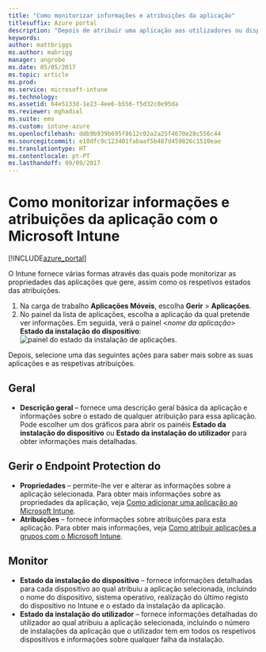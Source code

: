 ```yaml
---
title: "Como monitorizar informações e atribuições da aplicação"
titlesuffix: Azure portal
description: "Depois de atribuir uma aplicação aos utilizadores ou dispositivos, utilize estas informações para o ajudar a monitorizar o estado.\""
keywords: 
author: mattbriggs
ms.author: mabrigg
manager: angrobe
ms.date: 05/05/2017
ms.topic: article
ms.prod: 
ms.service: microsoft-intune
ms.technology: 
ms.assetid: 64e5133d-1e23-4ee6-b556-f5d32c0e95da
ms.reviewer: mghadial
ms.suite: ems
ms.custom: intune-azure
ms.openlocfilehash: ddb9b939b695f8612c02a2a25f4670e28c556c44
ms.sourcegitcommit: e10dfc9c123401fabaaf5b487d459826c1510eae
ms.translationtype: HT
ms.contentlocale: pt-PT
ms.lasthandoff: 09/09/2017
---
```

# <a name="how-to-monitor-app-information-and-assignments-with-microsoft-intune"></a>Como monitorizar informações e atribuições da aplicação com o Microsoft Intune

[!INCLUDE[azure_portal](./includes/azure_portal.md)]

O Intune fornece várias formas através das quais pode monitorizar as propriedades das aplicações que gere, assim como os respetivos estados das atribuições.

1. Na carga de trabalho **Aplicações Móveis**, escolha **Gerir** > **Aplicações**.
2. No painel da lista de aplicações, escolha a aplicação da qual pretende ver informações. Em seguida, verá o painel <*nome da aplicação*> **Estado da instalação do dispositivo**: ![painel do estado da instalação de aplicações.](./media/monitor-apps.png)

Depois, selecione uma das seguintes ações para saber mais sobre as suas aplicações e as respetivas atribuições.

## <a name="general"></a>Geral

- **Descrição geral** – fornece uma descrição geral básica da aplicação e informações sobre o estado de qualquer atribuição para essa aplicação. Pode escolher um dos gráficos para abrir os painéis **Estado da instalação do dispositivo** ou **Estado da instalação do utilizador** para obter informações mais detalhadas.

## <a name="manage"></a>Gerir o Endpoint Protection do

- **Propriedades** – permite-lhe ver e alterar as informações sobre a aplicação selecionada. Para obter mais informações sobre as propriedades da aplicação, veja [Como adicionar uma aplicação ao Microsoft Intune](apps-add.md).
- **Atribuições** – fornece informações sobre atribuições para esta aplicação. Para obter mais informações, veja [Como atribuir aplicações a grupos com o Microsoft Intune](apps-deploy.md).

## <a name="monitor"></a>Monitor

- **Estado da instalação do dispositivo** – fornece informações detalhadas para cada dispositivo ao qual atribuiu a aplicação selecionada, incluindo o nome do dispositivo, sistema operativo, realização do último registo do dispositivo no Intune e o estado da instalação da aplicação.
- **Estado da instalação do utilizador** – fornece informações detalhadas do utilizador ao qual atribuiu a aplicação selecionada, incluindo o número de instalações da aplicação que o utilizador tem em todos os respetivos dispositivos e informações sobre qualquer falha da instalação.